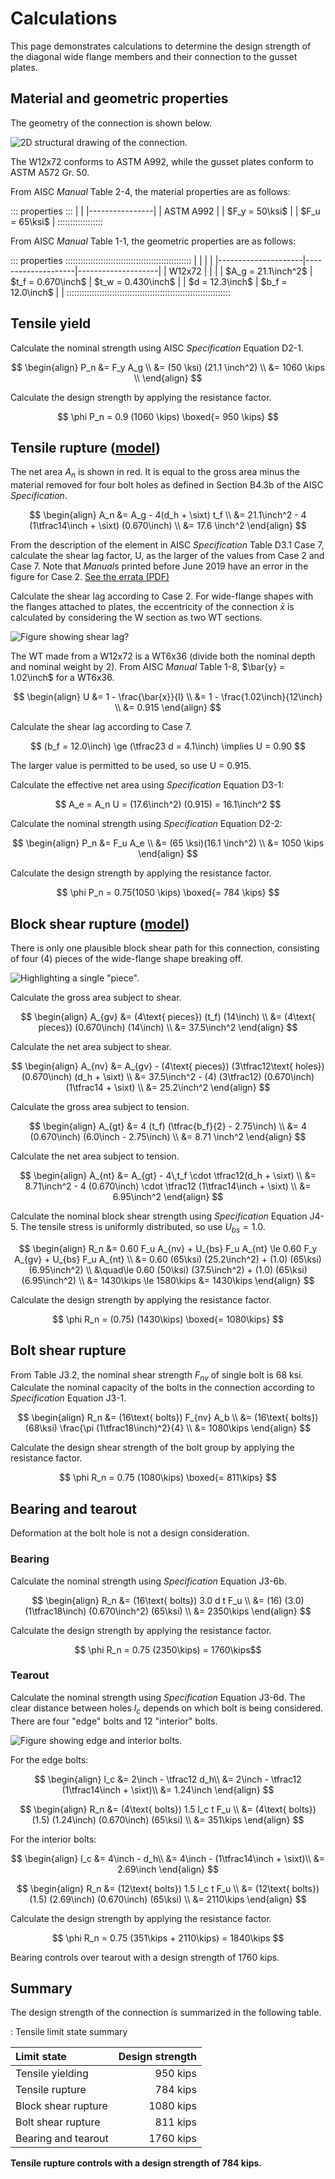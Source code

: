 Calculations
============

$$
\newcommand{\inch}{~{\rm{in.}}}
\newcommand{\kips}{~{\rm{kips}}}
\newcommand{\ksi}{~{\rm{ksi}}}
\newcommand{\sixt}{{\tfrac{1}{16}\inch}}
$$

This page demonstrates calculations to determine the design strength of the
diagonal wide flange members and their connection to the gusset plates.


Material and geometric properties
---------------------------------

The geometry of the connection is shown below.

![2D structural drawing of the connection.](../assets/placeholder.png)

The W12x72 conforms to ASTM A992, while the gusset plates conform to ASTM A572
Gr. 50.

From AISC *Manual* Table 2-4, the material properties are as follows:

::: properties :::
|                |
|----------------|
| ASTM A992      |
| $F_y = 50\ksi$ |
| $F_u = 65\ksi$ |
::::::::::::::::::

From AISC *Manual* Table 1-1, the geometric properties are as follows:

::: properties ::::::::::::::::::::::::::::::::::::::::::::::::::
|                     |                    |                    |
|---------------------|--------------------|--------------------|
| W12x72              |                    |                    |
| $A_g = 21.1\inch^2$ | $t_f = 0.670\inch$ | $t_w = 0.430\inch$ |
| $d = 12.3\inch$     | $b_f = 12.0\inch$  |                    |
:::::::::::::::::::::::::::::::::::::::::::::::::::::::::::::::::


Tensile yield
-------------

Calculate the nominal strength using AISC *Specification* Equation D2-1.

$$ \begin{align}
    P_n &= F_y A_g \\
        &= (50 \ksi) (21.1 \inch^2) \\
        &= 1060 \kips \\
\end{align} $$

Calculate the design strength by applying the resistance factor.

$$ \phi P_n = 0.9 (1060 \kips) \boxed{= 950 \kips} $$


Tensile rupture ([model](#./Tensile-rupture))
---------------

The net area $A_n$ is shown in red. It is equal to the gross area minus the
material removed for four bolt holes as defined in Section B4.3b of the AISC
*Specification*.

$$ \begin{align}
    A_n &= A_g - 4(d_h + \sixt) t_f \\
        &= 21.1\inch^2 - 4 (1\tfrac14\inch + \sixt) (0.670\inch) \\
        &= 17.6 \inch^2
\end{align} $$

From the description of the element in AISC *Specification* Table D3.1 Case 7,
calculate the shear lag factor, U, as the larger of the values from Case 2 and
Case 7. Note that *Manual*s printed before June 2019 have an error in the figure
for Case 2. [See the errata (PDF)](https://www.aisc.org/globalassets/aisc/publications/standards/errata_15th-ed-manual_june-2019.pdf)

Calculate the shear lag according to Case 2. For wide-flange shapes with the
flanges attached to plates, the eccentricity of the connection $\bar{x}$ is
calculated by considering the W section as two WT sections.

![Figure showing shear lag?](../assets/placeholder.png)

The WT made from a W12x72 is a WT6x36 (divide both the nominal depth
and nominal weight by 2). From AISC *Manual* Table 1-8, $\bar{y} = 1.02\inch$
for a WT6x36.

$$ \begin{align}
    U &= 1 - \frac{\bar{x}}{l} \\
      &= 1 - \frac{1.02\inch}{12\inch} \\
      &= 0.915
\end{align} $$

Calculate the shear lag according to Case 7.

$$ (b_f = 12.0\inch) \ge (\tfrac23 d = 4.1\inch) \implies U = 0.90 $$

The larger value is permitted to be used, so use U = 0.915.

Calculate the effective net area using *Specification* Equation D3-1:

$$ A_e = A_n U = (17.6\inch^2) (0.915) = 16.1\inch^2 $$

Calculate the nominal strength using *Specification* Equation D2-2:

$$ \begin{align}
    P_n &= F_u A_e \\
        &= (65 \ksi)(16.1 \inch^2) \\
        &= 1050 \kips
\end{align} $$

Calculate the design strength by applying the resistance factor.

$$ \phi P_n = 0.75(1050 \kips) \boxed{= 784 \kips} $$


Block shear rupture ([model](#./Block-shear-rupture))
-------------------

There is only one plausible block shear path for this connection, consisting of
four (4) pieces of the wide-flange shape breaking off.

![Highlighting a single "piece".](../assets/placeholder.png)

Calculate the gross area subject to shear.

$$ \begin{align}
    A_{gv} &= (4\text{ pieces}) (t_f) (14\inch) \\
           &= (4\text{ pieces}) (0.670\inch) (14\inch) \\
           &= 37.5\inch^2
\end{align} $$

Calculate the net area subject to shear.

$$ \begin{align}
    A_{nv} &= A_{gv} - (4\text{ pieces}) (3\tfrac12\text{ holes}) (0.670\inch) (d_h + \sixt) \\
           &= 37.5\inch^2 - (4) (3\tfrac12) (0.670\inch) (1\tfrac14 + \sixt) \\
           &= 25.2\inch^2
\end{align} $$

Calculate the gross area subject to tension.

$$ \begin{align}
    A_{gt} &= 4 (t_f) (\tfrac{b_f}{2} - 2.75\inch) \\
           &= 4 (0.670\inch) (6.0\inch - 2.75\inch) \\
           &= 8.71 \inch^2
\end{align} $$

Calculate the net area subject to tension.

$$ \begin{align}
    A_{nt} &= A_{gt} - 4\,t_f \cdot \tfrac12(d_h + \sixt) \\
           &= 8.71\inch^2 - 4 (0.670\inch) \cdot \tfrac12 (1\tfrac14\inch + \sixt) \\
           &= 6.95\inch^2
\end{align} $$

Calculate the nominal block shear strength using *Specification* Equation J4-5.
The tensile stress is uniformly distributed, so use $U_{bs} = 1.0$.

$$ \begin{align}
    R_n &= 0.60 F_u A_{nv} + U_{bs} F_u A_{nt} \le 0.60 F_y A_{gv} + U_{bs} F_u A_{nt} \\
        &= 0.60 (65\ksi) (25.2\inch^2) + (1.0) (65\ksi) (6.95\inch^2) \\
            &\quad\le
            0.60 (50\ksi) (37.5\inch^2) + (1.0) (65\ksi) (6.95\inch^2) \\
        &= 1430\kips \le 1580\kips
        &= 1430\kips
\end{align} $$

Calculate the design strength by applying the resistance factor.

$$ \phi R_n = (0.75) (1430\kips) \boxed{= 1080\kips} $$


Bolt shear rupture
------------------

From Table J3.2, the nominal shear strength $F_{nv}$ of single bolt is 68 ksi.
Calculate the nominal capacity of the bolts in the connection according to
*Specification* Equation J3-1.

$$ \begin{align}
    R_n &= (16\text{ bolts}) F_{nv} A_b \\
        &= (16\text{ bolts}) (68\ksi) \frac{\pi (1\tfrac18\inch)^2}{4} \\
        &= 1080\kips
\end{align} $$

Calculate the design shear strength of the bolt group by applying the resistance
factor.

$$ \phi R_n = 0.75 (1080\kips) \boxed{= 811\kips} $$


Bearing and tearout
-------------------

Deformation at the bolt hole is not a design consideration.

### Bearing

Calculate the nominal strength using *Specification* Equation J3-6b.

$$ \begin{align}
    R_n &= (16\text{ bolts}) 3.0 d t F_u \\
        &= (16) (3.0) (1\tfrac18\inch) (0.670\inch^2) (65\ksi) \\
        &= 2350\kips
\end{align} $$

Calculate the design strength by applying the resistance factor.

$$ \phi R_n = 0.75 (2350\kips) = 1760\kips$$


### Tearout

Calculate the nominal strength using *Specification* Equation J3-6d. The clear
distance between holes $l_c$ depends on which bolt is being considered. There
are four "edge" bolts and 12 "interior" bolts.

![Figure showing edge and interior bolts.](../assets/placeholder.png)

For the edge bolts:

$$ \begin{align}
    l_c &= 2\inch - \tfrac12 d_h\\
        &= 2\inch - \tfrac12 (1\tfrac14\inch + \sixt)\\
        &= 1.24\inch
\end{align} $$

$$ \begin{align}
    R_n &= (4\text{ bolts}) 1.5 l_c t F_u \\
        &= (4\text{ bolts}) (1.5) (1.24\inch) (0.670\inch) (65\ksi) \\
        &= 351\kips
\end{align} $$

For the interior bolts:

$$ \begin{align}
    l_c &= 4\inch - d_h\\
        &= 4\inch - (1\tfrac14\inch + \sixt)\\
        &= 2.69\inch
\end{align} $$

$$ \begin{align}
    R_n &= (12\text{ bolts}) 1.5 l_c t F_u \\
        &= (12\text{ bolts}) (1.5) (2.69\inch) (0.670\inch) (65\ksi) \\
        &= 2110\kips
\end{align} $$

Calculate the design strength by applying the resistance factor.

$$ \phi R_n = 0.75 (351\kips + 2110\kips) = 1840\kips $$

Bearing controls over tearout with a design strength of 1760 kips.


Summary
-------

The design strength of the connection is summarized in the following table.

: Tensile limit state summary

| Limit state         | Design strength |
|:--------------------|----------------:|
| Tensile yielding    |        950 kips |
| Tensile rupture     |        784 kips |
| Block shear rupture |       1080 kips |
| Bolt shear rupture  |        811 kips |
| Bearing and tearout |       1760 kips |

**Tensile rupture controls with a design strength of 784 kips.**
